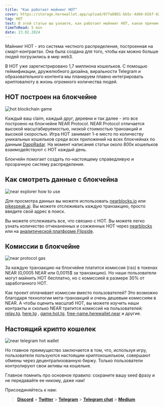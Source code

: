 ```yaml
---
title: "Как работает майнинг HOT"
cover: https://storage.herewallet.app/upload/07fa8801-bb5c-4d04-b56f-02de992cbbbc.png
tag: HOT
text: В этой статье вы узнаете, как работает майнинг HOT, какое причем тут блокчейн, как смотреть данные из блокчейна, сколько тратится на комиссии, в чем главная особенность кошелька.
timeToRead: 5 min
date: 23.02.2024
---
```


Майнинг HOT - это система честного распределения, построенная на смарт-контрактах. Она была создана для того, чтобы как можно больше людей погрузились в мир web3.

В HOT уже зарегистрировано 1,7 миллиона кошельков. С помощью геймификации,
дружелюбного дизайна, виральности Telegram и образовательного контента мы планируем плавно интегрировать криптовалюту в жизнь огромного количества людей.

## HOT построен на блокчейне

![hot blockchain game](https://storage.herewallet.app/upload/9d5cebe2-611b-48c5-add1-c4f2c93d8fc3.png)

Каждый ваш claim, каждый друг, деревни и так далее - это все построено на блокчейне NEAR Protocol. NEAR Protocol отличается высокой масштабируемостью, низкой стоимостью транзакций и высокой скоростью.
Игра HOT занимает 1-е место по количеству уникальных кошельков среди всех приложений на всех блокчейнах
по данным [DappRadar](https://dappradar.com/rankings). На момент написания статьи около 800к кошельков взаимодействуют с HOT каждый день.

Блокчейн помогает создать по-настоящему справедливую и прозрачную систему распределения.

## Как смотреть данные с блокчейна

![near explorer how to use](https://storage.herewallet.app/upload/6e73ab0b-2149-423d-af67-541a22338806.png)

Для просмотра данных вы можете использовать [nearblocks.io](http://nearblocks.io/) или [pikespeak.ai](http://pikespeak.ai/).
Вы можете отслеживать каждую транзакцию, просто введите свой адрес в поиск.

Вы можете отслеживать все, что связано с HOT. Вы можете легко узнать количество отчеканенных и сожженных HOT через
[nearblocks](https://nearblocks.io/token/game.hot.tg#holders) или на [аналитической платформе Flipside](https://flipsidecrypto.xyz/MoDeFi/here-wallet-bot-your-passport-to-near-on-telegram-herewalletbot-your-passport-to-near-on-telegram-Nsth1N).

## Комиссии в блокчейне

![near protocol gas](https://storage.herewallet.app/upload/39095015-c3e1-43f5-9502-a4020cb52e9b.png)

За каждую транзакцию на блокчейне платится комиссия (газ) в токенах NEAR (0,0005 NEAR или 0,0015$ за транзакцию).
Но наши пользователи могут майнить HOT бесплатно, но с комиссией в размере 30% от заработанного HOT.

Как проект оплачивает комиссии вместо пользователей? Это возможно благодаря технологии мета-транзакций
и очень дешевым комиссиям в NEAR. А чтобы оценить масштаб HOT, вы можете изучить наши контракты и сколько NEAR тратится комиссий на пользователей:
[relay.tg](https://pikespeak.ai/wallet-explorer/here.tg/history), [here.tg](https://pikespeak.ai/wallet-explorer/here.tg/history)
, [game.hot.tg](https://pikespeak.ai/wallet-explorer/game.hot.tg/global), [free-name.herewallet.near](https://pikespeak.ai/wallet-explorer/free-name.herewallet.near/history) и другие.

## Настоящий крипто кошелек

![near telegram hot wallet](https://storage.herewallet.app/upload/b4aa48ac-77eb-430f-ba33-419cabbd706f.png)

Но главное преимущество заключается в том, что, используя игру, пользователи пользуются настоящим криптокошельком, совершают обмены
через децентрализованную биржу. Только пользователи контролируют свои активы на кошельке.

Главное помнить про основное правило: сохраните вашу seed фразу и не передавайте ее никому, даже нам!

Присоединяйтесь к нам:

> [**Discord**](https://discord.gg/AfB5cvtFXH) > [**Twitter**](https://twitter.com/here_wallet) > [**Telegram**](https://t.me/herewallet) > [**Telegram chat**](https://t.me/herewalletchat) > [**Medium**](https://medium.com/@nearhere)

